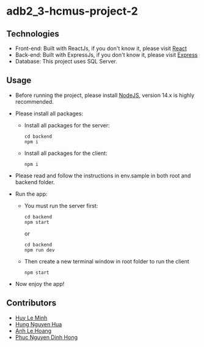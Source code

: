 # adb2_3-hcmus-project-2

## Technologies
* Front-end: Built with ReactJs, if you don't know it, please visit [React](https://reactjs.org/)
* Back-end: Built with ExpressJs, if you don't know it, please visit [Express](https://expressjs.com/)
* Database: This project uses SQL Server.

## Usage
* Before running the project, please install [NodeJS](https://nodejs.org/en/), version 14.x is highly recommended.

* Please install all packages:

    * Install all packages for the server:
        ```
        cd backend
        npm i
        ```
    * Install all packages for the client:
        ```
        npm i
        ```
* Please read and follow the instructions in env.sample in both root and backend folder.
* Run the app:
    *  You must run the server first:
        ```
        cd backend
        npm start
        ```
        or
        ```
        cd backend
        npm run dev
        ```
    *  Then create a new terminal window in root folder to run the client
        ```
        npm start
        ```
* Now enjoy the app!

## Contributors
* [Huy Le Minh](https://github.com/huyleminh)
* [Hung Nguyen Hua](https://github.com/huahungnguyen121)
* [Anh Le Hoang](https://github.com/anhle199)
* [Phuc Nguyen Dinh Hong](https://github.com/phuc1710)
